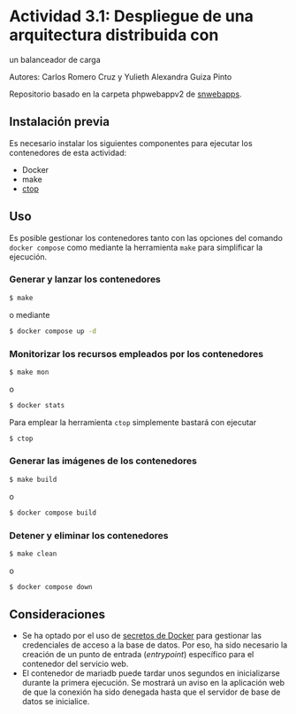 # Actividad 3.1: Despliegue de una arquitectura distribuida con
un balanceador de carga

Autores: Carlos Romero Cruz y Yulieth Alexandra Guiza Pinto

Repositorio basado en la carpeta phpwebappv2 de [snwebapps](https://github.com/jrbalsas/asnwebapps).

## Instalación previa

Es necesario instalar los siguientes componentes para ejecutar los contenedores de esta
actividad:

- Docker
- make
- [ctop](https://ctop.sh/) 

## Uso

Es posible gestionar los contenedores tanto con las opciones del comando ```docker compose``` como
mediante la herramienta ```make``` para simplificar la ejecución.

### Generar y lanzar los contenedores

```bash
$ make
```

o mediante

```bash
$ docker compose up -d
```

### Monitorizar los recursos empleados por los contenedores

```bash
$ make mon
```

o

```bash
$ docker stats
```

Para emplear la herramienta ```ctop``` simplemente bastará con ejecutar

```bash
$ ctop
```

### Generar las imágenes de los contenedores

```bash
$ make build
```

o

```bash
$ docker compose build
```

### Detener y eliminar los contenedores

```bash
$ make clean
```

o

```bash
$ docker compose down
```

## Consideraciones
- Se ha optado por el uso de [secretos de Docker](https://docs.docker.com/engine/swarm/secrets/) para gestionar
las credenciales de acceso a la base de datos. Por eso, ha sido necesario la creación de un punto de entrada
(*entrypoint*) específico para el contenedor del servicio web.
- El contenedor de mariadb puede tardar unos segundos en inicializarse durante la primera ejecución. Se
mostrará un aviso en la aplicación web de que la conexión ha sido denegada hasta que el servidor de base de
datos se inicialice.